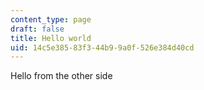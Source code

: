 ```yaml
---
content_type: page
draft: false
title: Hello world
uid: 14c5e385-83f3-44b9-9a0f-526e384d40cd
---
```

Hello from the other side